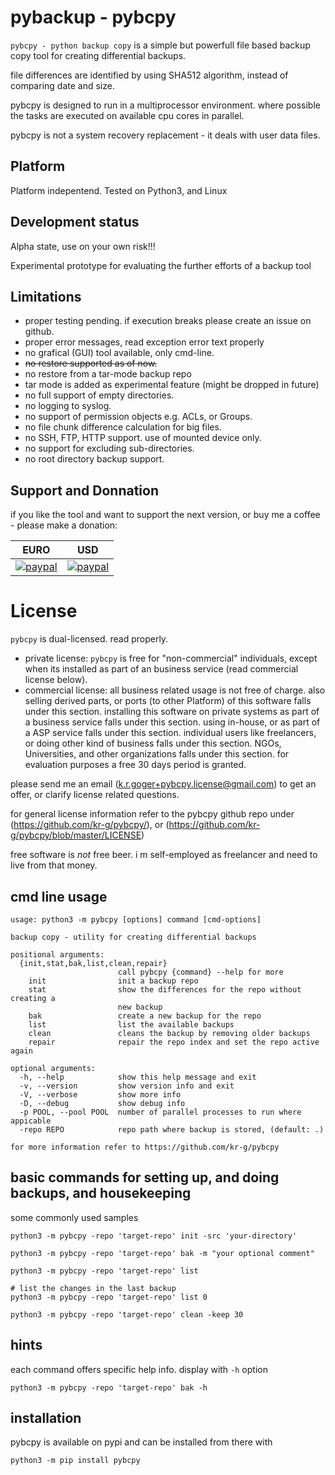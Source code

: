 
# pybackup - pybcpy

`pybcpy - python backup copy` is a simple but powerfull file based backup copy tool for creating differential backups.

file differences are identified by using SHA512 algorithm, instead of comparing date and size.

pybcpy is designed to run in a multiprocessor environment. where possible the tasks are executed on available cpu cores in parallel.

pybcpy is not a system recovery replacement - it deals with user data files.


## Platform

Platform indepentend. Tested on Python3, and Linux

## Development status

Alpha state, use on your own risk!!!

Experimental prototype for evaluating the further efforts of a backup tool


## Limitations

- proper testing pending. if execution breaks please create an issue on github.
- proper error messages, read exception error text properly
- no grafical (GUI) tool available, only cmd-line.
- ~~no restore supported as of now.~~
- no restore from a tar-mode backup repo
- tar mode is added as experimental feature (might be dropped in future)
- no full support of empty directories.
- no logging to syslog.
- no support of permission objects e.g. ACLs, or Groups.
- no file chunk difference calculation for big files.
- no SSH, FTP, HTTP support. use of mounted device only.
- no support for excluding sub-directories.
- no root directory backup support.


## Support and Donnation

if you like the tool and want to support the next version, or buy me a coffee - please make a donation:

EURO | USD |
-----|-----|
[![paypal](https://www.paypalobjects.com/en_US/i/btn/btn_donateCC_LG.gif)](https://paypal.me/krgo) | [![paypal](https://www.paypalobjects.com/en_US/i/btn/btn_donateCC_LG.gif)](https://paypal.me/krgo) |


# License

`pybcpy` is dual-licensed. read properly.

- private license: `pybcpy` is free for "non-commercial" individuals, except when its installed as part of an business service (read commercial license below).
- commercial license: all business related usage is not free of charge.
 also selling derived parts, or ports (to other Platform) of this software falls under this section.
 installing this software on private systems as part of a business service falls under this section.
 using in-house, or as part of a ASP service falls under this section.
 individual users like freelancers, or doing other kind of business falls under this section.
 NGOs, Universities, and other organizations falls under this section.
 for evaluation purposes a free 30 days period is granted.
 
please send me an email (k.r.goger+pybcpy.license@gmail.com) to get an offer,
or clarify license related questions. 
 
for general license information refer to the pybcpy github repo under (https://github.com/kr-g/pybcpy/), or (https://github.com/kr-g/pybcpy/blob/master/LICENSE)

free software is _not_ free beer. i m self-employed as freelancer and need to live from that money. 

## cmd line usage

    usage: python3 -m pybcpy [options] command [cmd-options] 

    backup copy - utility for creating differential backups

    positional arguments:
      {init,stat,bak,list,clean,repair}
                            call pybcpy {command} --help for more
        init                init a backup repo
        stat                show the differences for the repo without creating a
                            new backup
        bak                 create a new backup for the repo
        list                list the available backups
        clean               cleans the backup by removing older backups
        repair              repair the repo index and set the repo active again

    optional arguments:
      -h, --help            show this help message and exit
      -v, --version         show version info and exit
      -V, --verbose         show more info
      -D, --debug           show debug info
      -p POOL, --pool POOL  number of parallel processes to run where appicable
      -repo REPO            repo path where backup is stored, (default: .)

    for more information refer to https://github.com/kr-g/pybcpy


## basic commands for setting up, and doing backups, and housekeeping

some commonly used samples

    python3 -m pybcpy -repo 'target-repo' init -src 'your-directory'
    
    python3 -m pybcpy -repo 'target-repo' bak -m "your optional comment"
    
    python3 -m pybcpy -repo 'target-repo' list
    
    # list the changes in the last backup
    python3 -m pybcpy -repo 'target-repo' list 0 
    
    python3 -m pybcpy -repo 'target-repo' clean -keep 30
    
## hints
    
each command offers specific help info. display with `-h` option
   
    python3 -m pybcpy -repo 'target-repo' bak -h 

## installation
    
pybcpy is available on pypi and can be installed from there with

    python3 -m pip install pybcpy
    

